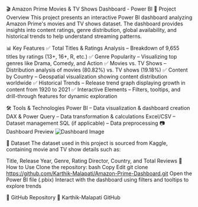 🎬 Amazon Prime Movies & TV Shows Dashboard - Power BI
📌 Project Overview
This project presents an interactive Power BI dashboard analyzing Amazon Prime's movies and TV shows dataset. The dashboard provides insights into content ratings, genre distribution, global availability, and historical trends to help understand streaming patterns.

📊 Key Features
✅ Total Titles & Ratings Analysis – Breakdown of 9,655 titles by ratings (13+, 16+, R, etc.)
✅ Genre Popularity – Visualizing top genres like Drama, Comedy, and Action
✅ Movies vs. TV Shows – Distribution analysis of movies (80.82%) vs. TV shows (19.18%)
✅ Content by Country – Geospatial visualization showing content distribution worldwide
✅ Historical Trends – Release trend graph displaying growth in content from 1920 to 2021
✅ Interactive Elements – Filters, tooltips, and drill-through features for dynamic exploration

🛠️ Tools & Technologies
Power BI – Data visualization & dashboard creation
DAX & Power Query – Data transformation & calculations
Excel/CSV – Dataset management
SQL (if applicable) – Data preprocessing
📷 Dashboard Preview
![Dashboard Image](https://github.com/user-attachments/assets/f5ac3850-76b7-4302-acef-bd07da9e15b7)


📂 Dataset
The dataset used in this project is sourced from Kaggle, containing movie and TV show details such as:

Title, Release Year, Genre, Rating
Director, Country, and Total Reviews
🚀 How to Use
Clone the repository:
bash
Copy
Edit
git clone https://github.com/Karthik-Malapati/Amazon-Prime-Dashboard.git
Open the Power BI file (.pbix)
Interact with the dashboard using filters and tooltips to explore trends

📌 GitHub Repository
🔗 Karthik-Malapati GitHub
